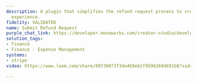 ```yaml
---
description: A plugin that simplifies the refund request process to create a smoother
  experience.
fidelity: VALIDATED
name: Submit Refund Request
purple_chat_link: https://developer.moveworks.com/creator-studio/developer-tools/purple-chat?conversation=%7B%22messages%22%3A%5B%7B%22parts%22%3A%5B%7B%22richText%22%3A%22%3Cp%3ECan+I+get+a+summary+of+recent+Stripe+transactions%3F%3C%2Fp%3E%22%7D%5D%2C%22role%22%3A%22user%22%7D%2C%7B%22parts%22%3A%5B%7B%22richText%22%3A%22%3Cp%3ESure%2C+here+are+your+5+most+recent+Stripe+transactions%3A%3C%2Fp%3E%5Cn%3Cul%3E%5Cn+%3Cli%3E%3Cstrong%3ETransaction+ID%3A%3C%2Fstrong%3E+ch_123%2C+%3Cstrong%3EDate%3A%3C%2Fstrong%3E+2024-01-20%2C+%3Cstrong%3EAmount%3A%3C%2Fstrong%3E+%24100.00%2C+%3Cstrong%3EStatus%3A%3C%2Fstrong%3E+Succeeded%3C%2Fli%3E%5Cn+%3Cli%3E%3Cstrong%3ETransaction+ID%3A%3C%2Fstrong%3E+ch_456%2C+%3Cstrong%3EDate%3A%3C%2Fstrong%3E+2024-01-15%2C+%3Cstrong%3EAmount%3A%3C%2Fstrong%3E+%2450.00%2C+%3Cstrong%3EStatus%3A%3C%2Fstrong%3E+Succeeded%3C%2Fli%3E%5Cn+%3Cli%3E%3Cstrong%3ETransaction+ID%3A%3C%2Fstrong%3E+ch_789%2C+%3Cstrong%3EDate%3A%3C%2Fstrong%3E+2024-01-10%2C+%3Cstrong%3EAmount%3A%3C%2Fstrong%3E+%2475.00%2C+%3Cstrong%3EStatus%3A%3C%2Fstrong%3E+Succeeded%3C%2Fli%3E%5Cn+%3Cli%3E%3Cstrong%3ETransaction+ID%3A%3C%2Fstrong%3E+ch_101%2C+%3Cstrong%3EDate%3A%3C%2Fstrong%3E+2024-01-05%2C+%3Cstrong%3EAmount%3A%3C%2Fstrong%3E+%2425.00%2C+%3Cstrong%3EStatus%3A%3C%2Fstrong%3E+Failed%3C%2Fli%3E%5Cn+%3Cli%3E%3Cstrong%3ETransaction+ID%3A%3C%2Fstrong%3E+ch_112%2C+%3Cstrong%3EDate%3A%3C%2Fstrong%3E+2023-12-30%2C+%3Cstrong%3EAmount%3A%3C%2Fstrong%3E+%24200.00%2C+%3Cstrong%3EStatus%3A%3C%2Fstrong%3E+Succeeded%3C%2Fli%3E%5Cn%3C%2Ful%3E%22%7D%5D%2C%22role%22%3A%22assistant%22%7D%2C%7B%22parts%22%3A%5B%7B%22richText%22%3A%22I%27d+like+to+request+a+refund+for+transaction+ch_123.%22%7D%5D%2C%22role%22%3A%22user%22%7D%2C%7B%22parts%22%3A%5B%7B%22richText%22%3A%22%3Cp%3EOkay%2C+I+can+help+with+that.+What+is+the+reason+for+this+refund%3F%3C%2Fp%3E%22%7D%5D%2C%22role%22%3A%22assistant%22%7D%2C%7B%22parts%22%3A%5B%7B%22richText%22%3A%22%3Cp%3EI+returned+the+item.%26nbsp%3B%3C%2Fp%3E%22%7D%5D%2C%22role%22%3A%22user%22%7D%2C%7B%22parts%22%3A%5B%7B%22richText%22%3A%22%3Cp%3EOkay%2C+I+have+all+the+information.+Please+confirm+the+refund+details%3A%3C%2Fp%3E%5Cn%3Cul%3E%5Cn++%3Cli%3E%3Cstrong%3ETransaction+ID%3A%3C%2Fstrong%3E+ch_123%3C%2Fli%3E%5Cn++%3Cli%3E%3Cstrong%3EAmount%3A%3C%2Fstrong%3E+%24100.00%3C%2Fli%3E%5Cn++%3Cli%3E%3Cstrong%3EReason%3A%3C%2Fstrong%3E+Item+was+returned%26nbsp%3B%3C%2Fli%3E%5Cn%3C%2Ful%3E%5Cn%3Cp%3ESubmit+this+refund+request%3F%3C%2Fp%3E%22%7D%2C%7B%22buttons%22%3A%5B%7B%22buttonText%22%3A%22Submit+Refund%22%2C%22style%22%3A%22filled%22%7D%2C%7B%22buttonText%22%3A%22Edit+Details%22%2C%22style%22%3A%22outlined%22%7D%2C%7B%22buttonText%22%3A%22Cancel%22%2C%22style%22%3A%22outlined%22%7D%5D%7D%5D%2C%22role%22%3A%22assistant%22%7D%5D%7D
solution_tags:
- Finance
- Finance - Expense Management
systems:
- stripe
video: https://www.loom.com/share/89f39073f3de469eb1f9596369d691b8?sid=6c6884d1-f89d-44dc-9a20-1a47171b8490

---
```

